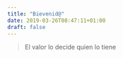 ```yaml
---
title: "Bievenid@"
date: 2019-03-26T08:47:11+01:00
draft: false
---
```


> El valor lo decide quien lo tiene